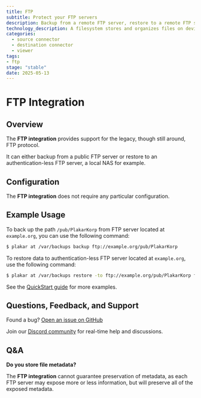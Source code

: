 ```yaml
---
title: FTP
subtitle: Protect your FTP servers
description: Backup from a remote FTP server, restore to a remote FTP server !
technology_description: A filesystem stores and organizes files on devices like hard drives or mounted NAS volumes.
categories:
  - source connector
  - destination connector
  - viewer
tags:
- ftp
stage: "stable"
date: 2025-05-13
---
```


# FTP Integration

## Overview

The **FTP integration** provides support for the legacy, though still around, FTP protocol.

It can either backup from a public FTP server or restore to an authentication-less FTP server, a local NAS for example.

## Configuration

The **FTP integration** does not require any particular configuration.


## Example Usage

To back up the path `/pub/PlakarKorp` from FTP server located at `example.org`, you can use the following command:

```sh
$ plakar at /var/backups backup ftp://example.org/pub/PlakarKorp
```

To restore data to authentication-less FTP server located at `example.org`, use the following command:

```sh
$ plakar at /var/backups restore -to ftp://example.org/pub/PlakarKorp fc1b1e94
```

See the [QuickStart guide](https://docs.plakar.io/en/quickstart/index.html) for more examples.

## Questions, Feedback, and Support

Found a bug? [Open an issue on GitHub](https://github.com/PlakarKorp/plakar/issues/new?title=Bug%20report%20on%20Filesystem%20integration&body=Please%20provide%20a%20detailed%20description%20of%20the%20issue.%0A%0A**Plakar%20version**)

Join our [Discord community](https://discord.gg/uuegtnF2Q5) for real-time help and discussions.

## Q&A

**Do you store file metadata?**

The **FTP integration** cannot guarantee preservation of metadata,
as each FTP server may expose more or less information,
but will preserve all of the exposed metadata.

